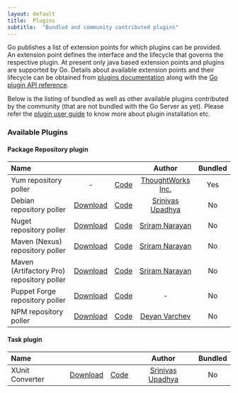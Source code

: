```yaml
---
layout: default
title:  Plugins
subtitle:  "Bundled and community contributed plugins"
---
```


Go publishes a list of extension points for which plugins can be provided. An extension point defines the interface and the lifecycle that governs the respective plugin.
At present only java based extension points and plugins are supported by Go.
Details about available extension points and their lifecycle can be obtained from <a href="http://www.thoughtworks.com/products/docs/go/current/help/go_plugins_basics.html">plugins documentation</a> along with the <a href="http://www.thoughtworks.com/products/docs/go/current/help/resources/javadoc/index.html">Go plugin API reference</a>.


Below is the listing of bundled as well as other available plugins contributed by the community (that are not bundled with the Go Server as yet). 
Please refer the <a href="http://www.thoughtworks.com/products/docs/go/current/help/plugin_user_guide.html">plugin user guide</a> to know more about plugin installation etc. 

### Available Plugins

#### Package Repository plugin

| Name |  |  | Author | Bundled |
|:---|:---:|:---:|:---:|:---:|
| Yum repository poller | - | [Code](https://github.com/gocd/go-plugins/tree/master/yum-plugin) | [ThoughtWorks Inc.](http://www.thoughtworks.com/products/) | Yes |
| Debian repository poller | [Download](https://github.com/srinivasupadhya/deb-repo-poller/releases) | [Code](https://github.com/srinivasupadhya/deb-repo-poller) | [Srinivas Upadhya](https://github.com/srinivasupadhya) | No |
| Nuget repository poller | [Download](https://github.com/ThoughtWorksInc/go-nuget-poller-plugin/releases) | [Code](https://github.com/ThoughtWorksInc/go-nuget-poller-plugin/) | [Sriram Narayan](http://www.sriramnarayan.com/) | No |
| Maven (Nexus) repository poller | [Download](https://github.com/ThoughtWorksInc/go-maven-poller/releases) | [Code](https://github.com/ThoughtWorksInc/go-maven-poller) | [Sriram Narayan](http://www.sriramnarayan.com/) | No |
| Maven (Artifactory Pro) repository poller | [Download](https://github.com/ThoughtWorksInc/go-artifactory-poller/releases) | [Code](https://github.com/ThoughtWorksInc/go-artifactory-poller) | [Sriram Narayan](http://www.sriramnarayan.com/) | No |
| Puppet Forge repository poller | [Download](https://github.com/drrb/go-puppet-forge-poller/releases) | [Code](https://github.com/drrb/go-puppet-forge-poller) | - | No |
| NPM repository poller | [Download](https://github.com/varchev/go-npm-poller/releases) | [Code](https://github.com/varchev/go-npm-poller) | [Deyan Varchev](https://github.com/varchev) | No |

#### Task plugin

| Name |  |  | Author | Bundled |
|:---|:---:|:---:|:---:|:---:|
| XUnit Converter | [Download](https://github.com/srinivasupadhya/xunit-converter-task/releases) | [Code](https://github.com/srinivasupadhya/xunit-converter-task) | [Srinivas Upadhya](https://github.com/srinivasupadhya) | No |
